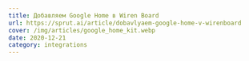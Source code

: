 ```yaml
---
title: Добавляем Google Home в Wiren Board
url: https://sprut.ai/article/dobavlyaem-google-home-v-wirenboard
cover: /img/articles/google_home_kit.webp
date: 2020-12-21
category: integrations
---
```

